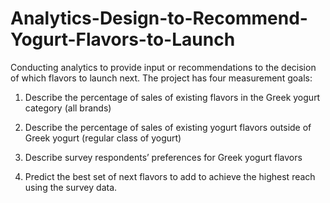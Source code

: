 # Analytics-Design-to-Recommend-Yogurt-Flavors-to-Launch
Conducting analytics to provide input or recommendations to the decision of which flavors to launch next.
The project has four measurement goals:

1) Describe the percentage of sales of existing flavors in the Greek yogurt category (all brands)

2) Describe the percentage of sales of existing yogurt flavors outside of Greek yogurt (regular class of yogurt)

3) Describe survey respondents’ preferences for Greek yogurt flavors

4) Predict the best set of next flavors to add to achieve the highest reach using the survey data.
